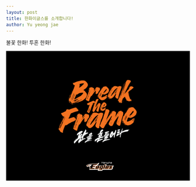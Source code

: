 ```yaml
---
layout: post
title: 한화이글스를 소개합니다!
author: Yu yeong jae
---
```



불꽃 한화! 투혼 한화!

![한화](./images/한화.jpg.jpg)
